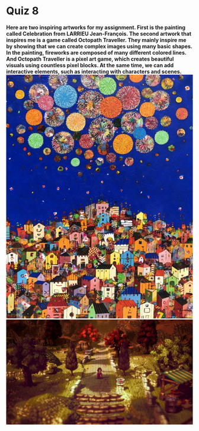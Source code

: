 # Quiz 8 
**Here are two inspiring artworks for my assignment. First is the painting called Celebration from LARRIEU Jean-François. The second artwork that inspires me is a game called Octopath Traveller. They mainly inspire me by showing that we can create complex images using many basic shapes. In the painting, fireworks are composed of many different colored lines. And Octopath Traveller is a pixel art game, which creates beautiful visuals using countless pixel blocks. At the same time, we can add interactive elements, such as interacting with characters and scenes.**
![images](painting.png)
![images](game.png)
